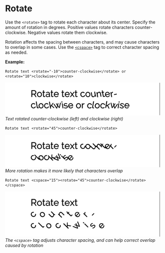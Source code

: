 # Rotate

Use the `<rotate>` tag to rotate each character about its center. Specify the amount of rotation in degrees. Positive values rotate characters counter-clockwise. Negative values rotate them clockwise.

Rotation affects the spacing between characters, and may cause characters to overlap in some cases. Use the [`<cspace>`](RichTextCharacterSpacing) tag to correct character spacing as needed.

**Example:**

```
Rotate text <rotate="-10">counter-clockwise</rotate> or <rotate="10">clockwise</rotate>
```

![Example image](../images/TMP_RichTextRotate.png)<br/>
_Text rotated counter-clockwise (left) and clockwise (right)_

```
Rotate text <rotate="45">counter-clockwise</rotate>
```

![Example image](../images/TMP_RichTextRotateOverlap.png)<br/>
_More rotation makes it more likely that characters overlap_

```
Rotate text <cspace="15"><rotate="45">counter-clockwise</rotate></cspace>
```

![Example image](../images/TMP_RichTextRotateOverlapCorrected.png)<br/>
_The `<cspace>` tag adjusts character spacing, and can help correct overlap caused by rotation_
